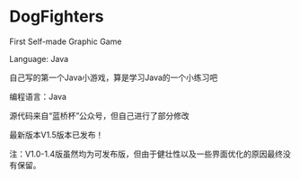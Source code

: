 # DogFighters
First Self-made Graphic Game

Language: Java


自己写的第一个Java小游戏，算是学习Java的一个小练习吧

编程语言：Java

源代码来自“蓝桥杯”公众号，但自己进行了部分修改

最新版本V1.5版本已发布！

注：V1.0-1.4版虽然均为可发布版，但由于健壮性以及一些界面优化的原因最终没有保留。

